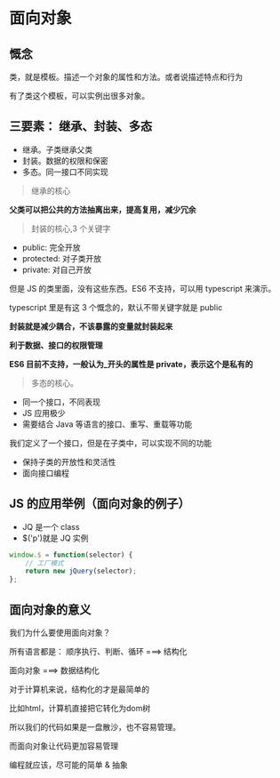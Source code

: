 # 面向对象

## 慨念

类，就是模板。描述一个对象的属性和方法。或者说描述特点和行为

有了类这个模板，可以实例出很多对象。

## 三要素： 继承、封装、多态

-   继承。子类继承父类
-   封装。数据的权限和保密
-   多态。同一接口不同实现

> 继承的核心

**父类可以把公共的方法抽离出来，提高复用，减少冗余**

> 封装的核心,3 个关键字

-   public: 完全开放
-   protected: 对子类开放
-   private: 对自己开放

但是 JS 的类里面，没有这些东西。ES6 不支持，可以用 typescript 来演示。

typescript 里是有这 3 个慨念的，默认不带关键字就是 public

**封装就是减少耦合，不该暴露的变量就封装起来**

**利于数据、接口的权限管理**

**ES6 目前不支持，一般认为\_开头的属性是 private，表示这个是私有的**

> 多态的核心。

-   同一个接口，不同表现
-   JS 应用极少
-   需要结合 Java 等语言的接口、重写、重载等功能

我们定义了一个接口，但是在子类中，可以实现不同的功能

-   保持子类的开放性和灵活性
-   面向接口编程

## JS 的应用举例（面向对象的例子）

-   JQ 是一个 class
-   \$('p')就是 JQ 实例

```js
window.$ = function(selector) {
    // 工厂模式
    return new jQuery(selector);
};
```

## 面向对象的意义

我们为什么要使用面向对象？

所有语言都是： 顺序执行、判断、循环  ===> 结构化

面向对象 ===>  数据结构化

对于计算机来说，结构化的才是最简单的

比如html，计算机直接把它转化为dom树

所以我们的代码如果是一盘散沙，也不容易管理。

而面向对象让代码更加容易管理

编程就应该，尽可能的简单 & 抽象
